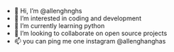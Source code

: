 - 👋 Hi, I’m @allenghnghs
- 👀 I’m interested in coding and development
- 🌱 I’m currently learning python
- 💞️ I’m looking to collaborate on open source projects
- 📫 you can ping me one instagram @allenghanghas

<!---
allenghnghs/allenghnghs is a ✨ special ✨ repository because its `README.md` (this file) appears on your GitHub profile.
You can click the Preview link to take a look at your changes.
--->
